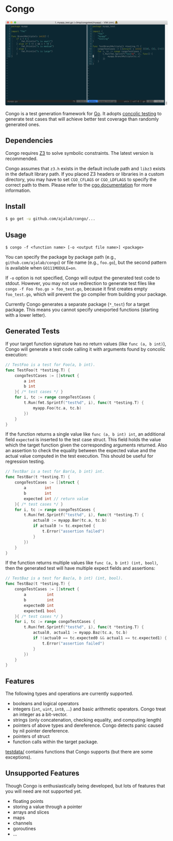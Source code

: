 # Congo

![](assets/screenshot.png)

Congo is a test generation framework for [Go](https://golang.org/).
It adopts [concolic testing](https://en.wikipedia.org/wiki/Concolic_testing) to generate test cases that will
achieve better test coverage than randomly generated ones.

## Dependencies

Congo requires [Z3](https://github.com/Z3Prover/z3) to solve symbolic constraints.
The latest version is recommended.

Congo assumes that `z3.h` exists in the default include path and `libz3` exists in the default library path.
If you placed Z3 headers or libraries in a custom directory,
you may have to set `CGO_CFLAGS` or `CGO_LDFLAGS` to specify the correct path to them.
Please refer to the [cgo documentation](https://golang.org/cmd/cgo/) for more information.

## Install

```sh
$ go get -u github.com/ajalab/congo/...
```

## Usage

```
$ congo -f <function name> [-o <output file name>] <package>
```

You can specify the package by package path (e.g., `github.com/ajalab/congo`) or file name (e.g., `foo.go`), but the second pattern is available when `GO111MODULE=on`.

If `-o` option is not specified, Congo will output the generated test code to stdout.
However, you may not use redirection to generate test files like `congo -f Foo foo.go > foo_test.go`,
because it first creates empty `foo_test.go`, which will prevent the go compiler from building your package.

Currently Congo generates a separate package (`*_test`) for a target package.
This means you cannot specify unexported functions (starting with a lower letter).

## Generated Tests

If your target function signature has no return values (like `func (a, b int)`),
Congo will generate a test code calling it with arguments found by concolic execution:

```go
// TestFoo is a test for Foo(a, b int).
func TestFoo(t *testing.T) {
	congoTestCases := []struct {
		a int
		b int
	}{ /* test cases */ }
	for i, tc := range congoTestCases {
		t.Run(fmt.Sprintf("test%d", i), func(t *testing.T) {
			myapp.Foo(tc.a, tc.b)
		})
	}
}
```

If the function returns a single value like `func (a, b int) int`, an additional field `expected` is inserted to the test case struct.
This field holds the value which the target function given the corresponding arguments returned.
Also an assertion to check the equality between the expected value and the actual value computed in the test execution. This should be useful for regression testing.

```go
// TestBar is a test for Bar(a, b int) int.
func TestBar(t *testing.T) {
	congoTestCases := []struct {
		a        int
		b        int
		expected int // return value
	}{ /* test cases */ }
	for i, tc := range congoTestCases {
		t.Run(fmt.Sprintf("test%d", i), func(t *testing.T) {
			actual0 := myapp.Bar(tc.a, tc.b)
			if actual0 != tc.expected {
				t.Error("assertion failed")
			}
		})
	}
}
```

If the function returns multiple values like `func (a, b int) (int, bool)`,
then the generated test will have multiple expect fields and assertions:

```go
// TestBaz is a test for Baz(a, b int) (int, bool).
func TestBaz(t *testing.T) {
	congoTestCases := []struct {
		a         int
		b         int
		expected0 int
		expected1 bool
	}{ /* test cases */ }
	for i, tc := range congoTestCases {
		t.Run(fmt.Sprintf("test%d", i), func(t *testing.T) {
			actual0, actual1 := myapp.Baz(tc.a, tc.b)
			if !(actual0 == tc.expected0 && actual1 == tc.expected1) {
				t.Error("assertion failed")
			}
		})
	}
}
```

## Features

The following types and operations are currently supported.

- booleans and logical operators
- integers (`int`, `uint`, `int8`, ...) and basic arithmetic operators. Congo treat an integer as a bit-vector.
- strings (only concatenation, checking equality, and computing length)
- pointers of above types and dereference. Congo detects panic caused by nil pointer dereference.
- pointers of struct
- function calls within the target package.

[testdata/](testdata/) contains functions that Congo supports (but there are some exceptions).

## Unsupported Features

Though Congo is enthusiastically being developed,
but lots of features that you will need are not supported yet.

- floating points
- storing a value through a pointer
- arrays and slices
- maps
- channels
- goroutines
- ...